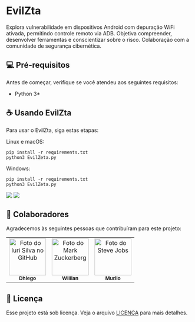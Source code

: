 # EvilZta
Explora vulnerabilidade em dispositivos Android com depuração WiFi ativada, permitindo controle remoto via ADB. Objetiva compreender, desenvolver ferramentas e conscientizar sobre o risco. Colaboração com a comunidade de segurança cibernética.





## 💻 Pré-requisitos

Antes de começar, verifique se você atendeu aos seguintes requisitos:

- Python 3*


## ☕ Usando EvilZta

Para usar o EvilZta, siga estas etapas:

Linux e macOS:

```
pip install -r requirements.txt
python3 EvilZeta.py
```

Windows:

```
pip install -r requirements.txt
python3 EvilZeta.py
```


<img src="https://github.com/DHGBR/EvilZta/blob/main/001.png">

<img src="https://github.com/DHGBR/EvilZta/blob/main/002.png">

## 🤝 Colaboradores

Agradecemos às seguintes pessoas que contribuíram para este projeto:

<table>
  <tr>
    <td align="center">
      <a href="#" title="defina o titulo do link">
        <img src="https://avatars3.githubusercontent.com/u/31936044" width="100px;" alt="Foto do Iuri Silva no GitHub"/><br>
        <sub>
          <b>Dhiego</b>
        </sub>
      </a>
    </td>
    <td align="center">
      <a href="https://github.com/Willian-2-0-0-1" title="GitHub">
        <img src="https://avatars.githubusercontent.com/u/39037497?v=4" width="100px;" alt="Foto do Mark Zuckerberg"/><br>
        <sub>
          <b>Willian</b>
        </sub>
      </a>
    </td>
    <td align="center">
      <a href="#" title="#">
        <img src="https://miro.medium.com/max/360/0*1SkS3mSorArvY9kS.jpg" width="100px;" alt="Foto do Steve Jobs"/><br>
        <sub>
          <b>Murilo</b>
        </sub>
      </a>
    </td>
  </tr>
</table>

<!-- ## 😄 Seja um dos contribuidores

Quer fazer parte desse projeto? Clique [AQUI](CONTRIBUTING.md) e leia como contribuir. -->

## 📝 Licença

Esse projeto está sob licença. Veja o arquivo [LICENÇA](LICENSE.md) para mais detalhes.